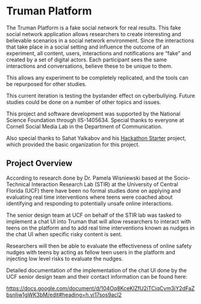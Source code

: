 Truman Platform 
=======================

The Truman Platform is a fake social network for real results. This fake social network application allows researchers to create interesting and believable scenarios in a social network environment. Since the interactions that take place in a social setting and influence the outcome of an experiment, all content, users, interactions and notifications are “fake” and created by a set of digital actors. Each participant sees the same interactions and conversations, believe these to be unique to them. 

This allows any experiment to be completely replicated, and the tools can be repurposed for other studies. 

This current iteration is testing the bystander effect on cyberbullying. Future studies could be done on a number of other topics and issues. 

This project and software development was supported by the National Science Foundation through IIS-1405634. Special thanks to everyone at Cornell Social Media Lab in the Department of Communication. 

Also special thanks to Sahat Yalkabov and his [Hackathon Starter](https://github.com/sahat/hackathon-starter) project, which provided the basic organization for this project. 


## Project Overview

According to research done by Dr. Pamela Wisniewski based at the Socio-Technical Interaction Research Lab (STIR) at the University of Central Florida (UCF) there have been no formal studies done on applying and evaluating real time interventions where teens were coached about identifying and responding to potentially unsafe online interactions.

The senior design team at UCF on behalf of the STIR lab was tasked to implement a chat UI into Truman that will allow researchers to interact with teens on the platform and to add real time interventions known as nudges in the chat UI when specific risky content is sent.

Researchers will then be able to evaluate the effectiveness of online safety nudges with teens by acting as fellow teen users in the platform and injecting low level risks to evaluate the nudges.

Detailed documentation of the implementation of the chat UI done by the UCF senior design team and their contact information can be found here:

https://docs.google.com/document/d/104Oq8KceKlZfU2iTCiqCvm3jY2dFaZbsnIjw1gWK3bM/edit#heading=h.yj17sos9acl2



